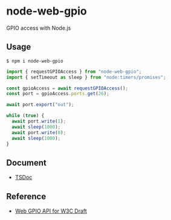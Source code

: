 # node-web-gpio

GPIO access with Node.js

## Usage

```
$ npm i node-web-gpio
```

```js
import { requestGPIOAccess } from "node-web-gpio";
import { setTimeout as sleep } from "node:timers/promises";

const gpioAccess = await requestGPIOAccess();
const port = gpioAccess.ports.get(26);

await port.export("out");

while (true) {
  await port.write(1);
  await sleep(1000);
  await port.write(0);
  await sleep(1000);
}
```

## Document

- [TSDoc](http://www.chirimen.org/node-web-gpio/)

## Reference

- [Web GPIO API for W3C Draft](http://browserobo.github.io/WebGPIO)
